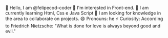 👋 Hello, I am  @felipecod-coder
👀 I'm interested in Front-end.
🌱 I am currently learning Html, Css e Java Script
💞️ I am looking for knowledge in the area to collaborate on projects.
😄 Pronouns: he
⚡ Curiosity: According to Friedrich Nietzsche: "What is done for love is always beyond good and evil."


<!---
felipecod-coder/felipecod-coder is a ✨ special ✨ repository because its `README.md` (this file) appears on your GitHub profile.
You can click the Preview link to take a look at your changes.
--->
